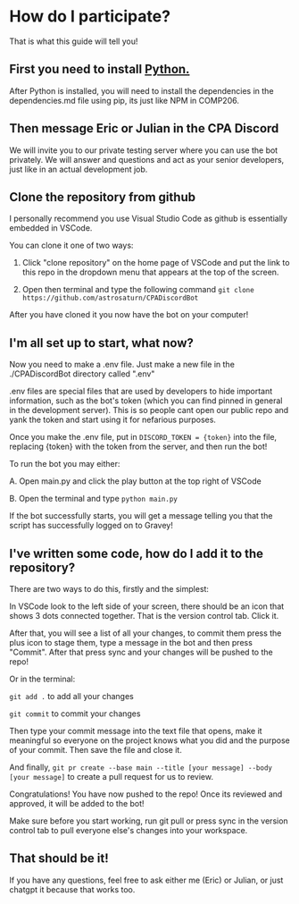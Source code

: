 # How do I participate?
That is what this guide will tell you!

## First you need to install [Python.](https://www.python.org/downloads/) 
After Python is installed, you will need to install the dependencies in the dependencies.md file using pip, its just like NPM in COMP206.

## Then message Eric or Julian in the CPA Discord
We will invite you to our private testing server where you can use the bot privately. We will answer and questions and act as your senior developers, just like in an actual development job. 

## Clone the repository from github
I personally recommend you use Visual Studio Code as github is essentially embedded in VSCode. 

You can clone it one of two ways:

1. Click "clone repository" on the home page of VSCode and put the link to this repo in the dropdown menu that appears at the top of the screen.

2. Open then terminal and type the following command `git clone https://github.com/astrosaturn/CPADiscordBot`

After you have cloned it you now have the bot on your computer!

## I'm all set up to start, what now?

Now you need to make a .env file. Just make a new file in the ./CPADiscordBot directory called ".env"

.env files are special files that are used by developers to hide important information, such as the bot's token (which you can find pinned in general in the development server). This is so people cant open our public repo and yank the token and start using it for nefarious purposes.

Once you make the .env file, put in `DISCORD_TOKEN = {token}` into the file, replacing {token} with the token from the server, and then run the bot!

To run the bot you may either:

A. Open main.py and click the play button at the top right of VSCode

B. Open the terminal and type `python main.py`

If the bot successfully starts, you will get a message telling you that the script has successfully logged on to Gravey!

## I've written some code, how do I add it to the repository?
There are two ways to do this, firstly and the simplest:

In VSCode look to the left side of your screen, there should be an icon that shows 3 dots connected together. That is the version control tab. Click it.

After that, you will see a list of all your changes, to commit them press the plus icon to stage them, type a message in the bot and then press "Commit". After that press sync and your changes will be pushed to the repo!

Or in the terminal:

`git add .` to add all your changes

`git commit` to commit your changes

Then type your commit message into the text file that opens, make it meaningful so everyone on the project knows what you did and the purpose of your commit. Then save the file and close it.

And finally, `git pr create --base main --title [your message] --body [your message]` to create a pull request for us to review. 

Congratulations! You have now pushed to the repo! Once its reviewed and approved, it will be added to the bot!

Make sure before you start working, run git pull or press sync in the version control tab to pull everyone else's changes into your workspace.

## That should be it! 
If you have any questions, feel free to ask either me (Eric) or Julian, or just chatgpt it because that works too.
